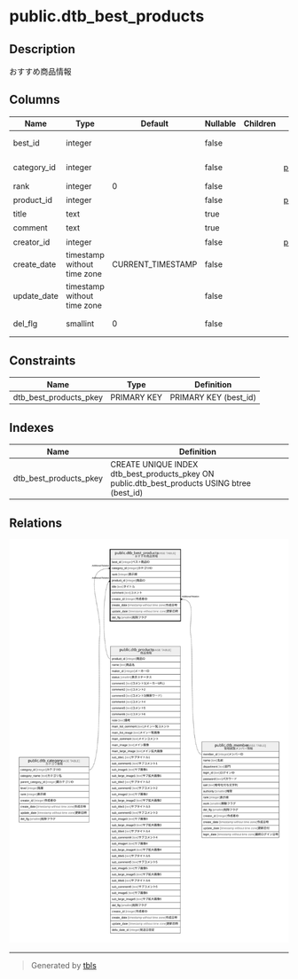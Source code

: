 # public.dtb_best_products

## Description

おすすめ商品情報

## Columns

| Name | Type | Default | Nullable | Children | Parents | Comment |
| ---- | ---- | ------- | -------- | -------- | ------- | ------- |
| best_id | integer |  | false |  |  | ベスト商品ID |
| category_id | integer |  | false |  | [public.dtb_category](public.dtb_category.md) | カテゴリID |
| rank | integer | 0 | false |  |  | 表示順 |
| product_id | integer |  | false |  | [public.dtb_products](public.dtb_products.md) | 商品ID |
| title | text |  | true |  |  | タイトル |
| comment | text |  | true |  |  | コメント |
| creator_id | integer |  | false |  | [public.dtb_member](public.dtb_member.md) | 作成者ID |
| create_date | timestamp without time zone | CURRENT_TIMESTAMP | false |  |  | 作成日時 |
| update_date | timestamp without time zone |  | false |  |  | 更新日時 |
| del_flg | smallint | 0 | false |  |  | 削除フラグ |

## Constraints

| Name | Type | Definition |
| ---- | ---- | ---------- |
| dtb_best_products_pkey | PRIMARY KEY | PRIMARY KEY (best_id) |

## Indexes

| Name | Definition |
| ---- | ---------- |
| dtb_best_products_pkey | CREATE UNIQUE INDEX dtb_best_products_pkey ON public.dtb_best_products USING btree (best_id) |

## Relations

![er](public.dtb_best_products.svg)

---

> Generated by [tbls](https://github.com/k1LoW/tbls)
